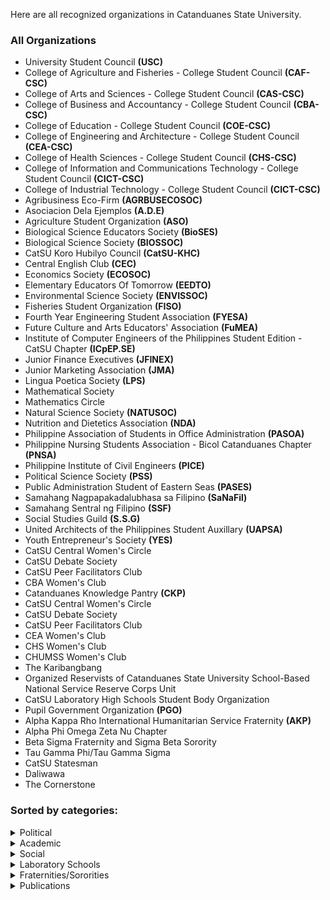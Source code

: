 <!-- # All Recognized Organizations -->

Here are all recognized organizations in Catanduanes State University.

### All Organizations

- University Student Council **(USC)**
- College of Agriculture and Fisheries - College Student Council **(CAF-CSC)**
- College of Arts and Sciences - College Student Council **(CAS-CSC)**
- College of Business and Accountancy - College Student Council **(CBA-CSC)**
- College of Education - College Student Council **(COE-CSC)**
- College of Engineering and Architecture - College Student Council **(CEA-CSC)**
- College of Health Sciences - College Student Council **(CHS-CSC)**
- College of Information and Communications Technology - College Student Council **(CICT-CSC)**
- College of Industrial Technology - College Student Council **(CICT-CSC)**
- Agribusiness Eco-Firm **(AGRBUSECOSOC)**
- Asociacion Dela Ejemplos **(A.D.E)**
- Agriculture Student Organization **(ASO)**
- Biological Science Educators Society **(BioSES)**
- Biological Science Society **(BIOSSOC)**
- CatSU Koro Hubilyo Council **(CatSU-KHC)**
- Central English Club **(CEC)**
- Economics Society **(ECOSOC)**
- Elementary Educators Of Tomorrow **(EEDTO)**
- Environmental Science Society **(ENVISSOC)**
- Fisheries Student Organization **(FISO)**
- Fourth Year Engineering Student Association **(FYESA)**
- Future Culture and Arts Educators' Association **(FuMEA)**
- Institute of Computer Engineers of the Philippines Student Edition - CatSU Chapter **(ICpEP.SE)**
- Junior Finance Executives **(JFINEX)**
- Junior Marketing Association **(JMA)**
- Lingua Poetica Society **(LPS)**
- Mathematical Society
- Mathematics Circle
- Natural Science Society **(NATUSOC)**
- Nutrition and Dietetics Association **(NDA)**
- Philippine Association of Students in Office Administration **(PASOA)**
- Philippine Nursing Students Association - Bicol Catanduanes Chapter **(PNSA)**
- Philippine Institute of Civil Engineers **(PICE)**
- Political Science Society **(PSS)**
- Public Administration Student of Eastern Seas **(PASES)**
- Samahang Nagpapakadalubhasa sa Filipino **(SaNaFil)**
- Samahang Sentral ng Filipino **(SSF)**
- Social Studies Guild **(S.S.G)**
- United Architects of the Philippines Student Auxillary **(UAPSA)**
- Youth Entrepreneur's Society **(YES)**
- CatSU Central Women's Circle
- CatSU Debate Society
- CatSU Peer Facilitators Club
- CBA Women's Club
- Catanduanes Knowledge Pantry **(CKP)**
- CatSU Central Women's Circle
- CatSU Debate Society
- CatSU Peer Facilitators Club
- CEA Women's Club
- CHS Women's Club
- CHUMSS Women's Club
- The Karibangbang
- Organized Reservists of Catanduanes State University School-Based National Service Reserve Corps Unit
- CatSU Laboratory High Schools Student Body Organization
- Pupil Government Organization **(PGO)**
- Alpha Kappa Rho International Humanitarian Service Fraternity **(AKP)**
- Alpha Phi Omega Zeta Nu Chapter
- Beta Sigma Fraternity and Sigma Beta Sorority
- Tau Gamma Phi/Tau Gamma Sigma
- CatSU Statesman
- Daliwawa
- The Cornerstone

### Sorted by categories:


<details>
  <summary>Political</summary>
  <ul>
    <li>University Student Council <strong>(USC)</strong></li>
    <li>College of Agriculture and Fisheries - College Student Council <strong>(CAF-CSC)</strong></li>
    <li>College of Arts and Sciences - College Student Council <strong>(CAS-CSC)</strong></li>
    <li>College of Business and Accountancy - College Student Council <strong>(CBA-CSC)</strong></li>
    <li>College of Education - College Student Council <strong>(COE-CSC)</strong></li>
    <li>College of Engineering and Architecture - College Student Council <strong>(CEA-CSC)</strong></li>
    <li>College of Health Sciences - College Student Council <strong>(CHS-CSC)</strong></li>
    <li>College of Information and Communications Technology - College Student Council <strong>(CICT-CSC)</strong></li>
    <li>College of Industrial Technology - College Student Council <strong>(CICT-CSC)</strong></li>
  </ul>
</details>


<details>
  <summary>Academic</summary>
<ul>
  <li>Agribusiness Eco-Firm <strong>(AGRBUSECOSOC)</strong></li>
  <li>Asociacion Dela Ejemplos <strong>(A.D.E)</strong></li>
  <li>Agriculture Student Organization <strong>(ASO)</strong></li>
  <li>Biological Science Educators Society <strong>(BioSES)</strong></li>
  <li>Biological Science Society <strong>(BIOSSOC)</strong></li>
  <li>CatSU Koro Hubilyo Council <strong>(CatSU-KHC)</strong></li>
  <li>Central English Club <strong>(CEC)</strong></li>
  <li>Economics Society <strong>(ECOSOC)</strong></li>
  <li>Elementary Educators Of Tomorrow <strong>(EEDTO)</strong></li>
  <li>Environmental Science Society <strong>(ENVISSOC)</strong></li>
  <li>Fisheries Student Organization <strong>(FISO)</strong></li>
  <li>Fourth Year Engineering Student Association <strong>(FYESA)</strong></li>
  <li>Future Culture and Arts Educators' Association <strong>(FuMEA)</strong></li>
  <li>Institute of Computer Engineers of the Philippines Student Edition - CatSU Chapter <strong>(ICpEP.SE)</strong></li>
  <li>Junior Finance Executives <strong>(JFINEX)</strong></li>
  <li>Junior Marketing Association <strong>(JMA)</strong></li>
  <li>Lingua Poetica Society <strong>(LPS)</strong></li>
  <li>Mathematical Society</li>
  <li>Mathematics Circle</li>
  <li>Natural Science Society <strong>(NATUSOC)</strong></li>
  <li>Nutrition and Dietetics Association <strong>(NDA)</strong></li>
  <li>Philippine Association of Students in Office Administration <strong>(PASOA)</strong></li>
  <li>Philippine Nursing Students Association - Bicol Catanduanes Chapter <strong>(PNSA)</strong></li>
  <li>Philippine Institute of Civil Engineers <strong>(PICE)</strong></li>
  <li>Political Science Society <strong>(PSS)</strong></li>
  <li>Public Administration Student of Eastern Seas <strong>(PASES)</strong></li>
  <li>Samahang Nagpapakadalubhasa sa Filipino <strong>(SaNaFil)</strong></li>
  <li>Samahang Sentral ng Filipino <strong>(SSF)</strong></li>
  <li>Social Studies Guild <strong>(S.S.G)</strong></li>
  <li>United Architects of the Philippines Student Auxillary <strong>(UAPSA)</strong></li>
  <li>Youth Entrepreneur's Society <strong>(YES)</strong></li>
</ul>
</details>


<details>
  <summary>Social</summary>
<ul>
  <li>CatSU Central Women's Circle</li>
  <li>CatSU Debate Society</li>
  <li>CatSU Peer Facilitators Club</li>
  <li>CBA Women's Club</li>
  <li>Catanduanes Knowledge Pantry <strong>(CKP)</strong></li>
  <li>CatSU Central Women's Circle</li>
  <li>CatSU Debate Society</li>
  <li>CatSU Peer Facilitators Club</li>
  <li>CEA Women's Club</li>
  <li>CHS Women's Club</li>
  <li>CHUMSS Women's Club</li>
  <li>The Karibangbang</li>
  <li>Organized Reservists of Catanduanes State University School-Based National Service Reserve Corps Unit</li>
</ul>
</details>

<details>
  <summary>Laboratory Schools</summary>
<ul>
  <li>CatSU Laboratory High Schools Student Body Organization</li>
  <li>Pupil Government Organization <strong>(PGO)</strong></li>
</ul>
</details>

<details>
  <summary>Fraternities/Sororities</summary>
<ul>
  <li>Alpha Kappa Rho International Humanitarian Service Fraternity <strong>(AKP)</strong></li>
  <li>Alpha Phi Omega Zeta Nu Chapter</li>
  <li>Beta Sigma Fraternity and Sigma Beta Sorority</li>
  <li>Tau Gamma Phi/Tau Gamma Sigma</li>
</ul>
</details>

<details>
  <summary>Publications</summary>
  <ul>
    <li><details>
        <summary>CatSU Statesman</summary>
        
        The CatSU Statesman is the official student publication of Catanduanes State University. It covers news, features, and articles related to the university and its community.
      </details></li>
    <li><details>
        <summary>Daliwawa</summary>
        
        Daliwawa is a literary publication showcasing the creative works of students from Catanduanes State University. It features poetry, fiction, essays, and more.
      </details></li>
    <li><details>
        <summary>The Cornerstone</summary>
        
        The Cornerstone is a campus magazine that provides insights, opinions, and perspectives on various topics of interest to the Catanduanes State University community.
      </details></li>
  </ul>
</details>
